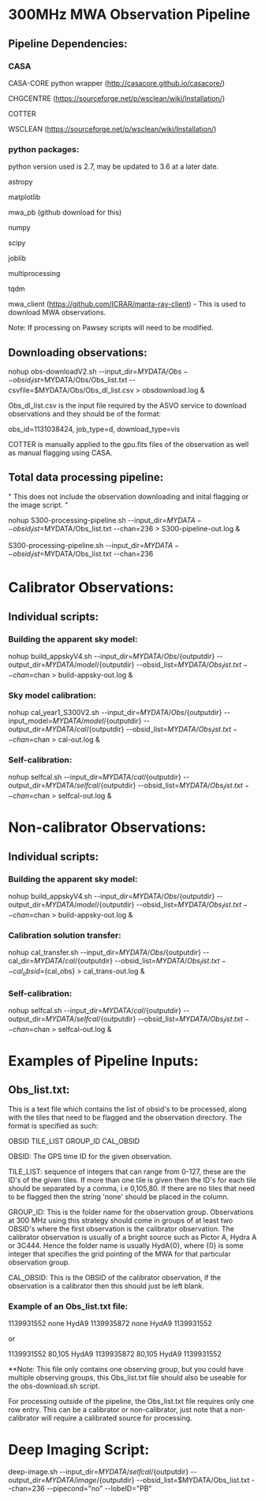 # 300MHz MWA Observation Pipeline


## Pipeline Dependencies:

### CASA
CASA-CORE python wrapper (http://casacore.github.io/casacore/)

CHGCENTRE (https://sourceforge.net/p/wsclean/wiki/Installation/)

COTTER 

WSCLEAN (https://sourceforge.net/p/wsclean/wiki/Installation/)

### python packages:
python version used is 2.7, may be updated to 3.6 at a later date.

astropy

matplotlib

mwa_pb (github download for this)

numpy

scipy

joblib

multiprocessing

tqdm

mwa_client (https://github.com/ICRAR/manta-ray-client) - This is used to download MWA observations.

Note: If processing on Pawsey scripts will need to be modified.

## Downloading observations:

nohup obs-downloadV2.sh --input_dir=$MYDATA/Obs --obsid_list=$MYDATA/Obs/Obs_list.txt --csvfile=$MYDATA/Obs/Obs_dl_list.csv > obsdownload.log &

Obs_dl_list.csv is the input file required by the ASVO service to download observations and they should be of the format:

obs_id=1131038424, job_type=d, download_type=vis

COTTER is manually applied to the gpu.fits files of the observation as well as manual flagging using CASA.

## Total data processing pipeline:
"
This does not include the observation downloading and inital flagging or the image script.
"

nohup S300-processing-pipeline.sh --input_dir=$MYDATA --obsid_list=$MYDATA/Obs_list.txt --chan=236 > S300-pipeline-out.log &

S300-processing-pipeline.sh --input_dir=$MYDATA --obsid_list=$MYDATA/Obs_list.txt --chan=236

# Calibrator Observations:

## Individual scripts:

### Building the apparent sky model:

nohup build_appskyV4.sh --input_dir=$MYDATA/Obs/${outputdir} --output_dir=$MYDATA/model/${outputdir} --obsid_list=$MYDATA/Obs_list.txt --chan=$chan > build-appsky-out.log &

### Sky model calibration:

nohup cal_year1_S300V2.sh --input_dir=$MYDATA/Obs/${outputdir} --input_model=$MYDATA/model/${outputdir} --output_dir=$MYDATA/cal/${outputdir} --obsid_list=$MYDATA/Obs_list.txt --chan=$chan > cal-out.log &

### Self-calibration:

nohup selfcal.sh --input_dir=$MYDATA/cal/${outputdir} --output_dir=$MYDATA/selfcal/${outputdir} --obsid_list=$MYDATA/Obs_list.txt --chan=$chan > selfcal-out.log &

# Non-calibrator Observations:

## Individual scripts:

### Building the apparent sky model:

nohup build_appskyV4.sh --input_dir=$MYDATA/Obs/${outputdir} --output_dir=$MYDATA/model/${outputdir} --obsid_list=$MYDATA/Obs_list.txt --chan=$chan > build-appsky-out.log &

### Calibration solution transfer:

nohup cal_transfer.sh --input_dir=$MYDATA/Obs/${outputdir} --cal_dir=$MYDATA/cal/${outputdir} --obsid_list=$MYDATA/Obs_list.txt --cal_obsid=${cal_obs} > cal_trans-out.log &

### Self-calibration:

nohup selfcal.sh --input_dir=$MYDATA/cal/${outputdir} --output_dir=$MYDATA/selfcal/${outputdir} --obsid_list=$MYDATA/Obs_list.txt --chan=$chan > selfcal-out.log &

# Examples of Pipeline Inputs:

## Obs_list.txt:

This is a text file which contains the list of obsid's to be processed, along with the tiles that need to be flagged and the observation directory. The format is specified as such:

OBSID TILE_LIST GROUP_ID CAL_OBSID

OBSID: The GPS time ID for the given observation.

TILE_LIST: sequence of integers that can range from 0-127, these are the ID's of the given tiles. If more than one tile is given then the ID's for each tile should be separated by a comma, i.e 0,105,80. If there are no tiles that need to be flagged then the string 'none' should be placed in the column.

GROUP_ID: This is the folder name for the observation group. Observations at 300 MHz using this strategy should come in groups of at least two OBSID's where the first observation is the calibrator observation. The calibrator observation is usually of a bright source such as Pictor A, Hydra A or 3C444. Hence the folder name is usually HydA{0}, where {0} is some integer that specifies the grid pointing of the MWA for that particular observation group.

CAL_OBSID: This is the OBSID of the calibrator observation, if the observation is a calibrator then this should just be left blank.

### Example of an Obs_list.txt file:

1139931552 none HydA9 
1139935872 none HydA9 1139931552

or

1139931552 80,105 HydA9 
1139935872 80,105 HydA9 1139931552

**Note: This file only contains one observing group, but you could have multiple observing groups, this Obs_list.txt file should also be useable for the obs-download.sh script.

For processing outside of the pipeline, the Obs_list.txt file requires only one row entry. This can be a calibrator or non-calibrator, just note that a non-calibrator will require a calibrated source for processing.

# Deep Imaging Script:

deep-image.sh --input_dir=$MYDATA/selfcal/${outputdir} --output_dir=$MYDATA/image/${outputdir} --obsid_list=$MYDATA/Obs_list.txt --chan=236 --pipecond="no" --lobeID="PB"
